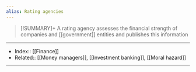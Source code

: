 ```yaml
---
alias: Rating agencies
---
```

> [!SUMMARY]+
> A rating agency assesses the financial strength of companies and [[government]] entities and publishes this information


---
- Index:: [[Finance]]
- Related:: [[Money managers]], [[Investment banking]], [[Moral hazard]]
---